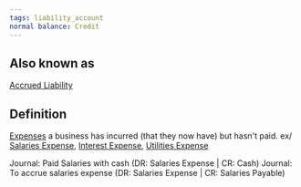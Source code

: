 ```yaml
---
tags: liability_account
normal balance: Credit
---
```

## Also known as
[Accrued Liability](Accrued%20Liability.md)

## Definition
[Expenses](Expenses.md) a business has incurred (that they now have) but hasn't paid. 
ex/ [Salaries Expense](Salaries%20Expense.md), [Interest Expense](Interest%20Expense.md), [Utilities Expense](Utilities%20Expense)

Journal: Paid Salaries with cash (DR: Salaries Expense | CR: Cash)
Journal: To accrue salaries expense (DR: Salaries Expense | CR: Salaries Payable)
